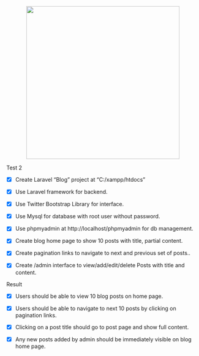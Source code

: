 <p align="center"><a href="https://laravel.com" target="_blank"><img src="https://raw.githubusercontent.com/laravel/art/master/logo-lockup/5%20SVG/2%20CMYK/1%20Full%20Color/laravel-logolockup-cmyk-red.svg" width="400"></a></p>


Test 2
- [x] Create Laravel “Blog” project at “C:/xampp/htdocs”

- [x] Use Laravel framework for backend.

- [x] Use Twitter Bootstrap Library for interface.

- [x] Use Mysql for database with root user without password.

- [x] Use phpmyadmin at http://localhost/phpmyadmin for db management.

- [x] Create blog home page to show 10 posts with title, partial content.

- [x] Create pagination links to navigate to next and previous set of posts..

- [x] Create /admin interface to view/add/edit/delete Posts with title and content.

Result
- [x] Users should be able to view 10 blog posts on home page.

- [x] Users should be able to navigate to next 10 posts by clicking on pagination links.

- [x] Clicking on a post title should go to post page and show full content.

- [x] Any new posts added by admin should be immediately visible on blog home page.